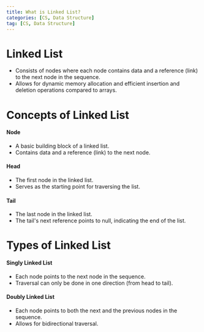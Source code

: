 ```yaml
---
title: What is Linked List?
categories: [CS, Data Structure]
tag: [CS, Data Structure]
---
```


# Linked List
- Consists of nodes where each node contains data and a reference (link) to the next node in the sequence.
- Allows for dynamic memory allocation and efficient insertion and deletion operations compared to arrays.

# Concepts of Linked List

#### Node
- A basic building block of a linked list.
- Contains data and a reference (link) to the next node.

#### Head
- The first node in the linked list.
- Serves as the starting point for traversing the list.

#### Tail
- The last node in the linked list.
- The tail's next reference points to null, indicating the end of the list.
 
# Types of Linked List

#### Singly Linked List
- Each node points to the next node in the sequence.
- Traversal can only be done in one direction (from head to tail).

#### Doubly Linked List
- Each node points to both the next and the previous nodes in the sequence.
- Allows for bidirectional traversal.
